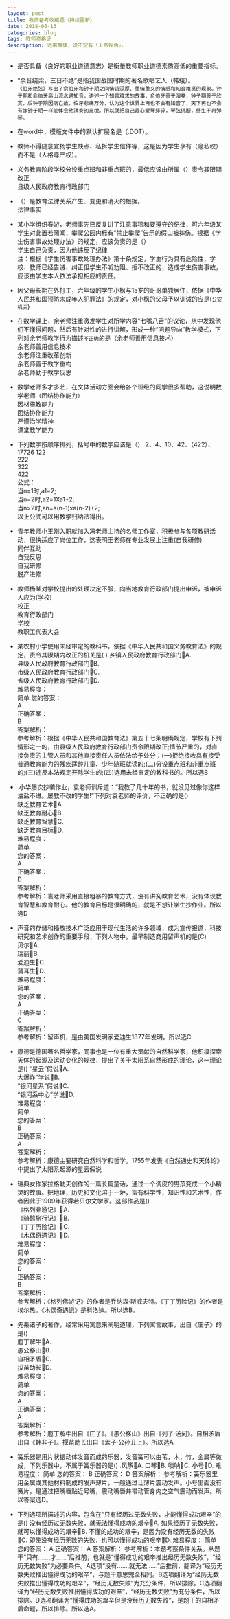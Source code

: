 ```yaml
---
layout: post
title: 教师备考收藏题（持续更新）
date: 2018-06-13
categories: blog
tags: 教师资格证
description: 远离群体，说不定有「上帝视角」。
---
```



- 是否具备（良好的职业道德意志）是衡量教师职业道德素质高低的重要指标。

- “余音绕梁，三日不绝”是指我国战国时期的著名歌唱艺人（韩蛾）。<br>
`《伯牙绝弦》写出了俞伯牙和钟子期之间情谊深厚、重情重义的情感和知音难觅的现象。钟子期和俞伯牙高山流水遇知音，讲述一个知音难求的故事，俞伯牙善于演奏，钟子期善于欣赏，后钟子期因病亡故，伯牙悲痛万分，认为这个世界上再也不会有知音了，天下再也不会有像钟子期一样能体会他演奏的意境。所以就把自己最心爱琴摔碎，琴弦挑断，终生不再弹琴。`

- 在word中，模版文件中的默认扩展名是（.DOT）。

- 教师不得随意宣扬学生缺点、私拆学生信件等，这是因为学生享有（隐私权）而不是（人格尊严权）。

- 义务教育阶段学校分设重点班和非重点班的，最低应该由所属（）责令其限期改正<br>
县级人民政府教育行政部门

- （）是教育法律关系产生、变更和消灭的根据。  
法律事实

- 某小学组织春游，老师事先已反复讲了注意事项和要遵守的纪律，可六年级某学生对此置若罔闻，攀爬公园内标有“禁止攀爬”告示的假山被摔伤。根据《学生伤害事故处理办法》的规定，应该负责的是（）<br>
学生自己负责，因为他违反了纪律<br>
注：根据《学生伤害事故处理办法》第十条规定，学生行为具有危险性，学校、教师已经告诫、纠正但学生不听劝阻、拒不改正的，造成学生伤害事故，应该由学生本人依法承担相应的责任。

- 因父母长期在外打工，六年级的学生小枫与15岁的哥哥单独居住，依据《中华人民共和国预防未成年人犯罪法》的规定，对小枫的父母予以训诫的应是(`公安机关`)

- 在数学课上，余老师注重激发学生对所学内容“七嘴八舌”的议论，从中发现他们不懂得问题，然后有针对性的进行讲解，形成一种“问题导向”教学模式，下列对余老师教学行为描述`不正确`的是（余老师善用信息技术）  
余老师善用信息技术<br>
余老师注重改革创新<br>
余老师善于教学重构<br>
余老师勤于教学反思<br>

- 数学老师多才多艺，在文体活动方面会给各个班级的同学很多帮助，这说明数学老师（团结协作能力）  
因材施教能力<br>
团结协作能力<br>
严谨治学精神<br>
课堂教学能力<br>

- 下列数字按顺序排列，括号中的数字应该是（） 2、4、10、42、（422）、17726
122  
222  
322  
422  
公式：  
当n=1时,a1=2;  
当n=2时,a2=1Xa1+2;  
当n>2时,an=a(n-1)xa(n-2)+2;  
以上公式可以用数学归纳法得出。  

- 青年教师小王刚入职就加入冯老师主持的名师工作室，积极参与各项教研活动，很快适应了岗位工作，这表明王老师在专业发展上注重(自我研修)  
同伴互助  
自我反思  
自我研修  
脱产进修  

- 教师杨某对学校提出的处理决定不服，向当地教育行政部门提出申诉，被申诉人应为(学校)  
校正  
教育行政部门  
学校  
教职工代表大会  

- 某农村小学使用未经审定的教科书，依据《中华人民共和国义务教育法》的规定，责令其限期内改正的机关是( )
乡镇人民政府教育行政部门A.  
县级人民政府教育行政部门B.  
市级人民政府教育行政部门C.  
省级人民政府教育行政部门D.  
难易程度：  
简单
您的答案：  
A  
正确答案：  
B  
答案解析：  
参考解析：根据《中华人民共和国教育法》第五十七条明确规定，学校有下列情形之一的，由县级人民政府教育行政部门责令限期改正;情节严重的，对直接负责的主管人员和其他直接责任人员依法给予处分：(一)拒绝接收具有接受普通教育能力的残疾适龄儿童、少年随班就读的;(二)分设重点班和非重点班的;(三)违反本法规定开除学生的;(四)选用未经审定的教科书的。所以选B

- .小华屡次抄袭作业，袁老师训斥道：“我教了几十年的书，就没见过像你这样油盐不进。屡教不改的学生!”下列对袁老师的评价，不正确的是()  
缺乏教育艺术A.  
缺乏教育耐心B.  
缺乏教育智慧C.  
缺乏教育目标D.  
难易程度：  
简单  
您的答案：  
A  
正确答案：  
D  
答案解析：  
参考解析：袁老师采用直接粗暴的教育方式，没有讲究教育艺术，没有体现教育智慧和教育耐心。他的教育目标是很明确的，就是不想让学生抄作业。所以选D  

- 声音的存储和播放技术广泛应用于现代生活的许多领域，成为宣传报道，科技研究和艺术创作的重要手段，下列人物中，最早制造商用留声机的是(C)  
贝尔A.  
瑞丽B.  
爱迪生C.  
蒲耳生D.  
难易程度：  
简单  
您的答案：  
A  
正确答案：  
C  
答案解析：  
参考解析：留声机，是由美国发明家爱迪生1877年发明。所以选C  

- 康德是德国著名哲学家，同事也是一位有重大贡献的自然科学家，他积极探索天体的起源及运动变化的规律，提出了关于太阳系自然形成的理论，这一理论是()
“星云”假说A.  
大爆炸”学说B.  
“银河星系”假说C.  
“银河系中心”学说D.  
难易程度：  
简单  
您的答案：  
B  
正确答案：  
A  
答案解析：  
参考解析：康德主要研究自然科学和哲学。1755年发表《自然通史和天体论》中提出了太阳系起源的星云假说  

- 瑞典女作家拉格勒夫创作的一篇长篇童话，通过一个调皮的男孩变成一个小精灵的故事。把地理，历史和文化溶于一炉，富有科学性，知识性和艺术性，作者因此于1909年获得若贝尔文学家。这部作品是()  
《格列弗游记》A.  
《骑鹅旅行记》B.  
《丁丁历险记》C.  
《木偶奇遇记》D.  
难易程度：  
简单  
您的答案：  
D  
正确答案：  
B  
答案解析：  
参考解析：《格列佛游记》的作者是乔纳森·斯威夫特。《丁丁历险记》的作者是埃尔热。《木偶奇遇记》是科洛迪。所以选B。  

- 先秦诸子的著作，经常采用寓意来阐明道理，下列寓言故事，出自《庄子》的是()  
庖丁解牛A.  
愚公移山B.  
自相矛盾C.  
拔苗助长D.  
难易程度：  
简单  
您的答案：  
A  
正确答案：  
A  
答案解析：  
参考解析：庖丁解牛出自《庄子》。《愚公移山》出自《列子·汤问》。自相矛盾出自《韩非子》。揠苗助长出自《孟子·公孙丑上》。所以选A  

- 簧乐器是用片状振动体发音而成的乐器，发音簧可以由苇，木，竹，金属等做成，下列乐器中，不属于簧乐器的是()
.风筝A.
口琴B.
唢呐C.
小号D.
难易程度：
简单
您的答案：
B
正确答案：
D
答案解析：
参考解析：簧乐器里用金属或其他材料制成的发声薄片，一般通过让薄片震动发声。小号里面没有簧片，是通过把嘴唇贴近号嘴，震动嘴唇并带动管身内之空气震动而发声。所以答案选D。

- 下列选项所描述的内容，包含在“只有经历过无数失败，才能懂得成功艰辛”的是()
没有经历过无数失败，就无法懂得成功的艰辛A.
如果经历了无数失败，就可以懂得成功的艰辛B.
不懂的成功的艰辛，是因为没有经历无数的失败C.
即使没有经历无数的失败，也可以懂得成功的艰辛D.
难易程度：
简单
您的答案：
A
正确答案：
A
答案解析：
参考解析：本题考察条件关系。从题干“只有......,才......”后推前，也就是“懂得成功的艰辛推出经历无数失败”，“经历无数失败”为必要条件。A选项“没有......,就无法......”后推前，翻译为“经历无数失败推出懂得成功的艰辛”，与题干意思完全相同。B选项翻译为“经历无数失败推出懂得成功的艰辛”，“经历无数失败”为充分条件，所以排除。C选项翻译为“经历无数失败推出懂得成功的艰辛”，“经历无数失败”为充分条件，所以排除。D选项翻译为“懂得成功的艰辛但是没经历无数失败”，是题干的自相矛盾命题，所以排除。所以选A。
